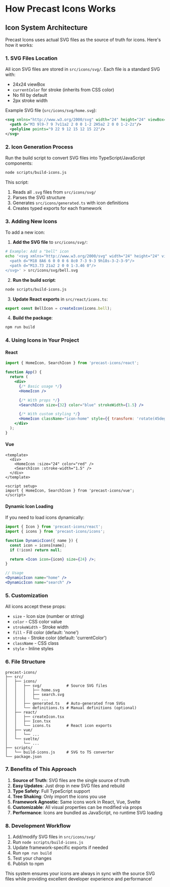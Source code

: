 # How Precast Icons Works

## Icon System Architecture

Precast Icons uses actual SVG files as the source of truth for icons. Here's how it works:

### 1. SVG Files Location

All icon SVG files are stored in `src/icons/svg/`. Each file is a standard SVG with:

- 24x24 viewBox
- `currentColor` for stroke (inherits from CSS color)
- No fill by default
- 2px stroke width

Example SVG file (`src/icons/svg/home.svg`):

```svg
<svg xmlns="http://www.w3.org/2000/svg" width="24" height="24" viewBox="0 0 24 24" fill="none" stroke="currentColor" stroke-width="2" stroke-linecap="round" stroke-linejoin="round">
  <path d="M3 9l9-7 9 7v11a2 2 0 0 1-2 2H5a2 2 0 0 1-2-2z"/>
  <polyline points="9 22 9 12 15 12 15 22"/>
</svg>
```

### 2. Icon Generation Process

Run the build script to convert SVG files into TypeScript/JavaScript components:

```bash
node scripts/build-icons.js
```

This script:

1. Reads all `.svg` files from `src/icons/svg/`
2. Parses the SVG structure
3. Generates `src/icons/generated.ts` with icon definitions
4. Creates typed exports for each framework

### 3. Adding New Icons

To add a new icon:

1. **Add the SVG file** to `src/icons/svg/`:

```bash
# Example: Add a "bell" icon
echo '<svg xmlns="http://www.w3.org/2000/svg" width="24" height="24" viewBox="0 0 24 24" fill="none" stroke="currentColor" stroke-width="2" stroke-linecap="round" stroke-linejoin="round">
  <path d="M18 8A6 6 0 0 0 6 8c0 7-3 9-3 9h18s-3-2-3-9"/>
  <path d="M13.73 21a2 2 0 0 1-3.46 0"/>
</svg>' > src/icons/svg/bell.svg
```

2. **Run the build script**:

```bash
node scripts/build-icons.js
```

3. **Update React exports** in `src/react/icons.ts`:

```typescript
export const BellIcon = createIcon(icons.bell);
```

4. **Build the package**:

```bash
npm run build
```

### 4. Using Icons in Your Project

#### React

```jsx
import { HomeIcon, SearchIcon } from 'precast-icons/react';

function App() {
  return (
    <div>
      {/* Basic usage */}
      <HomeIcon />

      {/* With props */}
      <SearchIcon size={32} color="blue" strokeWidth={1.5} />

      {/* With custom styling */}
      <HomeIcon className="icon-home" style={{ transform: 'rotate(45deg)' }} />
    </div>
  );
}
```

#### Vue

```vue
<template>
  <div>
    <HomeIcon :size="24" color="red" />
    <SearchIcon :stroke-width="1.5" />
  </div>
</template>

<script setup>
import { HomeIcon, SearchIcon } from 'precast-icons/vue';
</script>
```

#### Dynamic Icon Loading

If you need to load icons dynamically:

```jsx
import { Icon } from 'precast-icons/react';
import { icons } from 'precast-icons/icons';

function DynamicIcon({ name }) {
  const icon = icons[name];
  if (!icon) return null;

  return <Icon icon={icon} size={24} />;
}

// Usage
<DynamicIcon name="home" />
<DynamicIcon name="search" />
```

### 5. Customization

All icons accept these props:

- `size` - Icon size (number or string)
- `color` - CSS color value
- `strokeWidth` - Stroke width
- `fill` - Fill color (default: 'none')
- `stroke` - Stroke color (default: 'currentColor')
- `className` - CSS class
- `style` - Inline styles

### 6. File Structure

```
precast-icons/
├── src/
│   ├── icons/
│   │   ├── svg/           # Source SVG files
│   │   │   ├── home.svg
│   │   │   ├── search.svg
│   │   │   └── ...
│   │   ├── generated.ts   # Auto-generated from SVGs
│   │   └── definitions.ts # Manual definitions (optional)
│   ├── react/
│   │   ├── createIcon.tsx
│   │   ├── Icon.tsx
│   │   └── icons.ts       # React icon exports
│   ├── vue/
│   │   └── ...
│   └── svelte/
│       └── ...
├── scripts/
│   └── build-icons.js     # SVG to TS converter
└── package.json
```

### 7. Benefits of This Approach

1. **Source of Truth**: SVG files are the single source of truth
2. **Easy Updates**: Just drop in new SVG files and rebuild
3. **Type Safety**: Full TypeScript support
4. **Tree Shaking**: Only import the icons you use
5. **Framework Agnostic**: Same icons work in React, Vue, Svelte
6. **Customizable**: All visual properties can be modified via props
7. **Performance**: Icons are bundled as JavaScript, no runtime SVG loading

### 8. Development Workflow

1. Add/modify SVG files in `src/icons/svg/`
2. Run `node scripts/build-icons.js`
3. Update framework-specific exports if needed
4. Run `npm run build`
5. Test your changes
6. Publish to npm

This system ensures your icons are always in sync with the source SVG files while providing excellent developer experience and performance!
